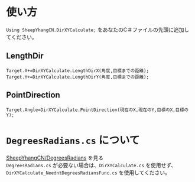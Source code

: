 # 使い方
```Using SheepYhangCN.DirXYCalculate;``` をあなたのC＃ファイルの先頭に追加してください。

## LengthDir
```Target.X+=DirXYCalculate.LengthDirX(角度,目標までの距離);```<br>
```Target.Y+=DirXYCalculate.LengthDirY(角度,目標までの距離);```

## PointDirection
```Target.Angle=DirXYCalculate.PointDirection(現在のX,現在のY,目標のX,目標のY);```

# ```DegreesRadians.cs``` について
[SheepYhangCN/DegreesRadians](https://github.com/SheepYhangCN/DegreesRadians) を見る<br>
```DegreesRadians.cs``` が必要ない場合は、```DirXYCalculate.cs``` を使用せず、```DirXYCalculate_NeedntDegreesRadiansFunc.cs``` を使用してください。